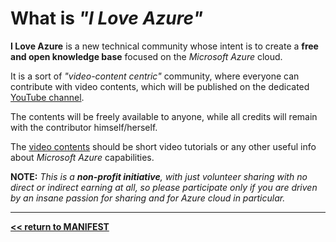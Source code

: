 # What is *"I Love Azure"*

**I Love Azure** is a new technical community whose intent is to create a **free and open knowledge base** focused on the *Microsoft Azure* cloud.

It is a sort of *"video-content centric"* community, where everyone can contribute with video contents, which will be published on the dedicated [YouTube channel](..\WhereIs\Channel.md).

The contents will be freely available to anyone, while all credits will remain with the contributor himself/herself.

The [video contents](WhatIs\content.md) should be short video tutorials or any other useful info about *Microsoft Azure* capabilities.

**NOTE:**
*This is a **non-profit initiative**, with just volunteer sharing with no direct or indirect earning at all, so please participate only if you are driven by an insane passion for sharing and for Azure cloud in particular.*

-----------------------------------------------------
**[<< return to MANIFEST](..\INDEX.MD)**
